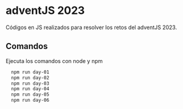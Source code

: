 # adventJS 2023

Códigos en JS realizados para resolver los retos del adventJS 2023.

## Comandos

Ejecuta los comandos con node y npm

```bash
  npm run day-01
  npm run day-02
  npm run day-03
  npm run day-04
  npm run day-05
  npm run day-06
```